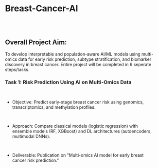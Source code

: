 # Breast-Cancer-AI
<br><br>

<h2>
 Overall Project Aim:
</h2>
<p>
To develop interpretable and population-aware AI/ML models using multi-omics data for early risk prediction, subtype stratification, and biomarker discovery in breast cancer.
Entire project will be completed in 6 seperate steps/tasks. 
</p>

<h3> Task 1: Risk Prediction Using AI on Multi-Omics Data </h3>
<br>

<ul>
<li>
Objective: Predict early-stage breast cancer risk using genomics, transcriptomics, and methylation profiles.</li>
</ul><br><ul>
<li>
Approach: Compare classical models (logistic regression) with ensemble models (RF, XGBoost) and DL architectures (autoencoders, multimodal DNNs).</li>
</ul><br>
<ul><li>
Deliverable: Publication on "Multi-omics AI model for early breast cancer risk prediction." </li>
</ul>
<br>
